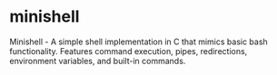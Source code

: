 # minishell
Minishell - A simple shell implementation in C that mimics basic bash functionality. Features command execution, pipes, redirections, environment variables, and built-in commands.
